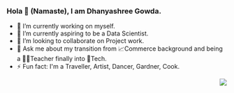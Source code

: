 ### Hola 👋 (Namaste), I am Dhanyashree Gowda.
- 🔭 I’m currently working on myself.
- 🌱 I’m currently aspiring to be a Data Scientist.
- 👯 I’m looking to collaborate on Project work.
- 💬 Ask me about my transition from  📈Commerce background and being a 👩‍🏫Teacher finally into 🤖Tech.
- ⚡ Fun fact: I'm a Traveller, Artist, Dancer, Gardner, Cook.
<img src="https://pyblog.xyz//Users/dhanyashreegowda/DownloadsWhatsApp Image 2022-02-06 at 2.49.32 PM.jpeg" align="right">







<!--
**Dhanyashree03/Dhanyashree03** is a ✨ _special_ ✨ repository because its `README.md` (this file) appears on your GitHub profile.

Here are some ideas to get you started:

- 🔭 I’m currently working on ...
- 🌱 I’m currently learning ...
- 👯 I’m looking to collaborate on ...
- 🤔 I’m looking for help with ...
- 💬 Ask me about ...
- 📫 How to reach me: ...
- 😄 Pronouns: ...
- ⚡ Fun fact: ...
-->
